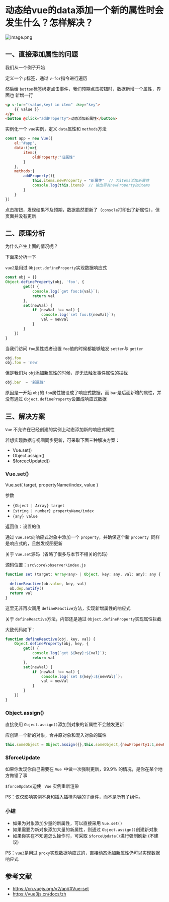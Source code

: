 # 动态给vue的data添加一个新的属性时会发生什么？怎样解决？

![image.png](https://static.vue-js.com/a502dde0-3acc-11eb-ab90-d9ae814b240d.png)

## 一、直接添加属性的问题

我们从一个例子开始

定义一个 `p`标签，通过 `v-for`指令进行遍历

然后给 `botton`标签绑定点击事件，我们预期点击按钮时，数据新增一个属性，界面也 新增一行

```html
<p v-for="(value,key) in item" :key="key">
    {{ value }}
</p>
<button @click="addProperty">动态添加新属性</button>
```

实例化一个 `vue`实例，定义 `data`属性和 `methods`方法

```js
const app = new Vue({
    el:"#app",
   	data:()=>{
       	item:{
            oldProperty:"旧属性"
        }
    },
    methods:{
        addProperty(){
            this.items.newProperty = "新属性"  // 为items添加新属性
            console.log(this.items)  // 输出带有newProperty的items
        }
    }
})
```

点击按钮，发现结果不及预期，数据虽然更新了（`console`打印出了新属性），但页面并没有更新

## 二、原理分析

为什么产生上面的情况呢？

下面来分析一下

`vue2`是用过 `Object.defineProperty`实现数据响应式

```js
const obj = {}
Object.defineProperty(obj, 'foo', {
        get() {
            console.log(`get foo:${val}`);
            return val
        },
        set(newVal) {
            if (newVal !== val) {
                console.log(`set foo:${newVal}`);
                val = newVal
            }
        }
    })
}
```

当我们访问 `foo`属性或者设置 `foo`值的时候都能够触发 `setter`与 `getter`

```js
obj.foo   
obj.foo = 'new'
```

但是我们为 `obj`添加新属性的时候，却无法触发事件属性的拦截

```js
obj.bar  = '新属性'
```

原因是一开始 `obj`的 `foo`属性被设成了响应式数据，而 `bar`是后面新增的属性，并没有通过 `Object.defineProperty`设置成响应式数据

## 三、解决方案

`Vue` 不允许在已经创建的实例上动态添加新的响应式属性

若想实现数据与视图同步更新，可采取下面三种解决方案：

- Vue.set()
- Object.assign()
- $forcecUpdated()

### Vue.set()

Vue.set( target, propertyName/index, value )

参数

- `{Object | Array} target`
- `{string | number} propertyName/index`
- `{any} value`

返回值：设置的值

通过 `Vue.set`向响应式对象中添加一个 `property`，并确保这个新 `property `同样是响应式的，且触发视图更新

关于 `Vue.set`源码（省略了很多与本节不相关的代码）

源码位置：`src\core\observer\index.js`

```js
function set (target: Array<any> | Object, key: any, val: any): any {
  ...
  defineReactive(ob.value, key, val)
  ob.dep.notify()
  return val
}
```

这里无非再次调用 `defineReactive`方法，实现新增属性的响应式

关于 `defineReactive`方法，内部还是通过 `Object.defineProperty`实现属性拦截

大致代码如下：

```js
function defineReactive(obj, key, val) {
    Object.defineProperty(obj, key, {
        get() {
            console.log(`get ${key}:${val}`);
            return val
        },
        set(newVal) {
            if (newVal !== val) {
                console.log(`set ${key}:${newVal}`);
                val = newVal
            }
        }
    })
}
```

### Object.assign()

直接使用 `Object.assign()`添加到对象的新属性不会触发更新

应创建一个新的对象，合并原对象和混入对象的属性

```js
this.someObject = Object.assign({},this.someObject,{newProperty1:1,newProperty2:2 ...})
```

### $forceUpdate

如果你发现你自己需要在 `Vue `中做一次强制更新，99.9% 的情况，是你在某个地方做错了事

`$forceUpdate`迫使 ` Vue` 实例重新渲染

PS：仅仅影响实例本身和插入插槽内容的子组件，而不是所有子组件。

### 小结

- 如果为对象添加少量的新属性，可以直接采用 `Vue.set()`
- 如果需要为新对象添加大量的新属性，则通过 `Object.assign()`创建新对象
- 如果你实在不知道怎么操作时，可采取 `$forceUpdate()`进行强制刷新 (不建议)

PS：`vue3`是用过 `proxy`实现数据响应式的，直接动态添加新属性仍可以实现数据响应式

## 参考文献

- https://cn.vuejs.org/v2/api/#Vue-set
- https://vue3js.cn/docs/zh
